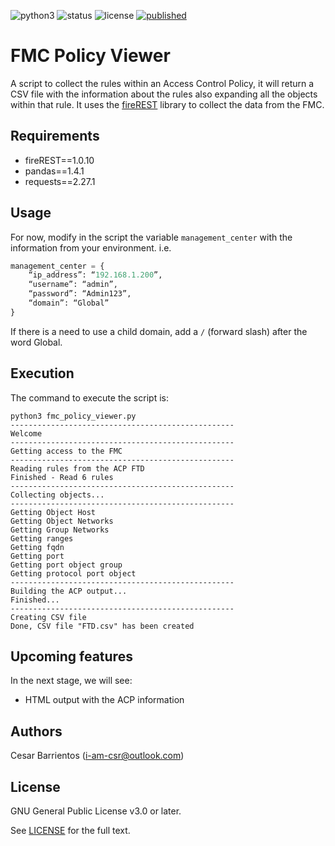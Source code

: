 ![python3](https://img.shields.io/badge/python-3.7+-blue.svg)
![status](https://img.shields.io/badge/status-beta-blue.svg)
![license](https://img.shields.io/badge/license-GPL%20v3.0-brightgreen.svg)
[![published](https://static.production.devnetcloud.com/codeexchange/assets/images/devnet-published.svg)](https://developer.cisco.com/codeexchange/github/repo/i-am-csr/fmc_policy_viewer)

# FMC Policy Viewer
A script to collect the rules within an Access Control Policy, it will return a CSV file with the information about the rules also expanding all the objects within that rule.
It uses the [fireREST](https://github.com/kaisero/fireREST) library to collect the data from the FMC.

## Requirements
* fireREST==1.0.10
* pandas==1.4.1
* requests==2.27.1

## Usage
For now, modify in the script the variable `management_center` with the information from your environment.
i.e.
```python
management_center = {
    “ip_address”: “192.168.1.200”,
    “username”: “admin”,
    “password”: “Admin123”,
    “domain”: “Global”
}
```

If there is a need to use a child domain, add a `/` (forward slash) after the word Global.

## Execution
The command to execute the script is:
```
python3 fmc_policy_viewer.py
--------------------------------------------------
Welcome
--------------------------------------------------
Getting access to the FMC
--------------------------------------------------
Reading rules from the ACP FTD
Finished - Read 6 rules
--------------------------------------------------
Collecting objects...
--------------------------------------------------
Getting Object Host
Getting Object Networks
Getting Group Networks
Getting ranges
Getting fqdn
Getting port
Getting port object group
Getting protocol port object
--------------------------------------------------
Building the ACP output...
Finished...
--------------------------------------------------
Creating CSV file
Done, CSV file "FTD.csv" has been created
```

## Upcoming features
In the next stage, we will see:
* HTML output with the ACP information

## Authors
Cesar Barrientos (i-am-csr@outlook.com)

## License

GNU General Public License v3.0 or later.

See [LICENSE](https://github.com/i-am-csr/fmc_policy_viewer/blob/main/LICENSE) for the full text.